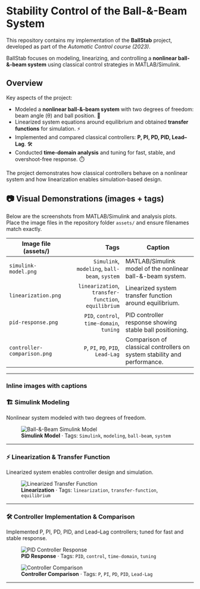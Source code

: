# Stability Control of the Ball-&-Beam System

This repository contains my implementation of the **BallStab** project, developed as part of the *Automatic Control course (2023)*.  

BallStab focuses on modeling, linearizing, and controlling a **nonlinear ball-&-beam system** using classical control strategies in MATLAB/Simulink.

##  Overview
Key aspects of the project:
- Modeled a **nonlinear ball-&-beam system** with two degrees of freedom: beam angle (θ) and ball position. 🎯
- Linearized system equations around equilibrium and obtained **transfer functions** for simulation. ⚡
- Implemented and compared classical controllers: **P, PI, PD, PID, Lead–Lag**. 🛠️
- Conducted **time-domain analysis** and tuning for fast, stable, and overshoot-free response. ⏱️  

The project demonstrates how classical controllers behave on a nonlinear system and how linearization enables simulation-based design.

## 📷 Visual Demonstrations (images + tags)

Below are the screenshots from MATLAB/Simulink and analysis plots.  
Place the image files in the repository folder `assets/` and ensure filenames match exactly.

| Image file (assets/) | Tags | Caption |
|---|---:|---|
| `simulink-model.png` | `Simulink`, `modeling`, `ball-beam`, `system` | MATLAB/Simulink model of the nonlinear ball-&-beam system. |
| `linearization.png` | `linearization`, `transfer-function`, `equilibrium` | Linearized system transfer function around equilibrium. |
| `pid-response.png` | `PID`, `control`, `time-domain`, `tuning` | PID controller response showing stable ball positioning. |
| `controller-comparison.png` | `P`, `PI`, `PD`, `PID`, `Lead-Lag` | Comparison of classical controllers on system stability and performance. |

---

### Inline images with captions

### 🏗️ Simulink Modeling
Nonlinear system modeled with two degrees of freedom.

<figure>
  <img src="assets/simulink-model.png" alt="Ball-&-Beam Simulink Model" />
  <figcaption><strong>Simulink Model</strong> · Tags: <code>Simulink</code>, <code>modeling</code>, <code>ball-beam</code>, <code>system</code></figcaption>
</figure>

---

### ⚡ Linearization & Transfer Function
Linearized system enables controller design and simulation.

<figure>
  <img src="assets/linearization.png" alt="Linearized Transfer Function" />
  <figcaption><strong>Linearization</strong> · Tags: <code>linearization</code>, <code>transfer-function</code>, <code>equilibrium</code></figcaption>
</figure>

---

### 🛠️ Controller Implementation & Comparison
Implemented P, PI, PD, PID, and Lead–Lag controllers; tuned for fast and stable response.

<figure>
  <img src="assets/pid-response.png" alt="PID Controller Response" />
  <figcaption><strong>PID Response</strong> · Tags: <code>PID</code>, <code>control</code>, <code>time-domain</code>, <code>tuning</code></figcaption>
</figure>

<figure>
  <img src="assets/controller-comparison.png" alt="Controller Comparison" />
  <figcaption><strong>Controller Comparison</strong> · Tags: <code>P</code>, <code>PI</code>, <code>PD</code>, <code>PID</code>, <code>Lead-Lag</code></figcaption>
</figure>

---
